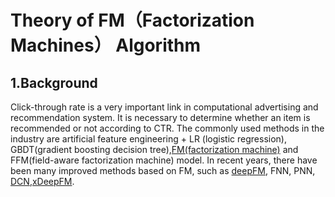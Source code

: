 # Theory of FM（Factorization Machines） Algorithm
## 1.Background


Click-through rate is a very important link in computational advertising and recommendation system. It is necessary to determine whether an item is recommended or not according to CTR. The commonly used methods in the industry are artificial feature engineering + LR (logistic regression), GBDT(gradient boosting decision tree),[FM(factorization machine)](https://www.csie.ntu.edu.tw/~b97053/paper/Rendle2010FM.pdf) and FFM(field-aware factorization machine) model. In recent years, there have been many improved methods based on FM, such as
[deepFM](https://www.ijcai.org/proceedings/2017/0239.pdf), FNN, PNN, [DCN](https://arxiv.org/abs/1708.05123),[xDeepFM](https://arxiv.org/abs/1803.05170). 

